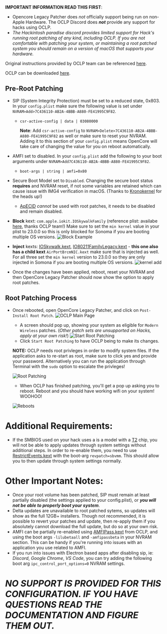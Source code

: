 
 **IMPORTANT INFORMATION READ THIS FIRST**:
 - Opencore Legacy Patcher does *not* officially support being run on non-Apple Hardware. The OCLP Discord does ***not*** provide any support for hacks using OCLP.
 - *The Hackintosh paradise discord provides limited support for Hack's running root patching of any kind, including OCLP. If you are not comfortable with patching your system, or maintaining a root patched system you should remain on a version of macOS that supports your hardware.*
 
Original instructions provided by OCLP team can be referenced [here](https://github.com/dortania/OpenCore-Legacy-Patcher/pull/1077#issuecomment-1646934494). 

OCLP can be downloaded [here](https://github.com/dortania/OpenCore-Legacy-Patcher).
## Pre-Root Patching

 - SIP (System Integrity Protection) must be set to a reduced state, 0x803. In your `config.plist` make sure the following value is set under `NVRAM>Add>7C436110-AB2A-4BBB-A880-FE41995C9F82`.
	 - ``csr-active-config | data | 03080000``
		 
		 **Note**: Add `csr-active-config` to `NVRAM>Delete>7C436110-AB2A-4BBB-A880-FE41995C9F82` as well or make sure to reset your NVRAM. Adding it to this section of your ``config.plist`` means OpenCore will take care of changing the value for you on reboot automatically.
 - AMFI set to disabled. In your `config.plist` add the following to your boot arguments under `NVRAM>Add7C436110-AB2A-4BBB-A880-FE41995C9F82`.
	 - ``boot-args | string | amfi=0x80``
- Secure Boot Model set to `Disabled`. Changing the secure boot status **requires** and NVRAM reset, if not some variables are retained which can cause issue with IMG4 verification in macOS. (Thanks to [Kronokernel](https://github.com/khronokernel) for the heads up!)
	
	- [ApECID](https://dortania.github.io/OpenCore-Post-Install/universal/security/applesecureboot.html#apecid) *cannot* be used with root patches, it needs to be disabled and remain disabled.
- **Block** kext: `com.apple.iokit.IOSkywalkFamily` (reference plist: availabe [here](https://github.com/dortania/OpenCore-Legacy-Patcher/blob/e21efa975c0cf228cb36e81a974bc6b4c27c7807/payloads/Config/config.plist#L1695-L1710), thanks OCLP team!) Make sure to set the `min kernel` value in your plist to 23.0.0 so this is only blocked for Sonoma if you are booting multiple OS versions.
![Block Example](https://i.imgur.com/48bNWgo.png)
- **Inject** kexts: [IOSkywalk.kext](https://github.com/dortania/OpenCore-Legacy-Patcher/blob/e21efa975c0cf228cb36e81a974bc6b4c27c7807/payloads/Kexts/Wifi/IOSkywalkFamily-v1.0.0.zip), [IO80211FamilyLegacy.kext](https://github.com/dortania/OpenCore-Legacy-Patcher/blob/e21efa975c0cf228cb36e81a974bc6b4c27c7807/payloads/Kexts/Wifi/IO80211FamilyLegacy-v1.0.0.zip) - **this one also has a child kext** `AirPortBrcmNIC.kext` make sure that is injected as well. For all three set the `min kernel` version to 23.0.0 so they are only injected in Somona if you are booting multiple OS versions.
![kernel add](https://i.imgur.com/jq7Lqcf.png)
- Once the changes have been applied, reboot, reset your NVRAM and then OpenCore Legacy Patcher should now show the option to apply root patches.


## Root Patching Process
- Once rebooted, open OpenCore Legacy Patcher, and click on `Post-Install Root Patch`.
	![OCLP Main Page](https://i.imgur.com/vO9kcGd.png)
	- A screen should pop up, showing your system as eligible for `Modern Wireless` patches. (*Other patch sets are unsupported on Hacks, apply at your own risk!*) 
	![Start Root Patching](https://i.imgur.com/NWdetZG.png)
	- Click `Start Root Patching` to have OCLP being to make its changes.
	
	 **NOTE:** OCLP needs root privleges in order to modify system files. If the application asks to re-start as root, make sure to click yes and provide your password. Alternatively you can run the application through Terminal with the `sudo` option to escalate the privleges!
	 
	 
	 ![Root Patching](https://i.imgur.com/IZjb79r.png)
	- When OCLP has finished patching, you'll get a pop up asking you to reboot. Reboot and you should have working wifi on your system! WOOHOO!
   
	![Reboots](https://i.imgur.com/WgK0H77.png)
	
# Additional Requirements:
- If the SMBIOS used on your hack uses a is a model with a [T2](https://dortania.github.io/OpenCore-Post-Install/universal/security/applesecureboot.html#securebootmodel) chip, you will not be able to apply updates through system settings without additional steps. In order to re-enable them, you need to use  [RestrictEvents.kext](https://github.com/acidanthera/RestrictEvents) with the boot-arg `revpatch=sbvmm`. This should allow you to then update through system settings normally.

# Other Important Notes: 
- Once your root volume has been patched, SIP must remain at least partially disabled (the settings applied to your config.plist), or ***you will not be able to properly boot your system***.
- Delta updates are unavailable to root patched sytems, so updates will show as the full 12GB+ installers. Though not recommended, it is possible to revert your patches and update, then re-apply them if you absolutely cannot download the full update, but do so at your own risk.
- AMFI can be partially re-enabled using [AMFIPass.kext](https://github.com/dortania/OpenCore-Legacy-Patcher/tree/main/payloads/Kexts/Acidanthera) from OCLP, and using the boot args `-lilubetaall` and `-amfipassbeta` in your NVRAM section. This can be handy if you're running into issues with an application you use related to AMFI.
- If you run into issues with Electron based apps after disabling sip, ie: *Discord*, *Google Chrome*, *VS Code*, you can try adding the following boot arg `ipc_control_port_options=0` NVRAM settings.



# *NO SUPPORT IS PROVIDED FOR THIS CONFIGURATION. IF YOU HAVE QUESTIONS READ THE DOCUMENTATION AND FIGURE THEM OUT.*

